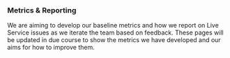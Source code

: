 ### Metrics & Reporting

We are aiming to develop our baseline metrics and how we report on Live Service issues as we iterate the team based on feedback. These pages will be updated in due course to show the metrics we have developed and our aims for how to improve them.
